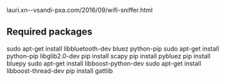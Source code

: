 lauri.xn--vsandi-pxa.com/2016/09/wifi-sniffer.html

## Required packages
sudo apt-get install libbluetooth-dev bluez python-pip
sudo apt-get install python-pip libglib2.0-dev
pip install scapy
pip install pybluez
pip install bluepy
sudo apt-get install libboost-python-dev
sudo apt-get install libboost-thread-dev
pip install gattlib
